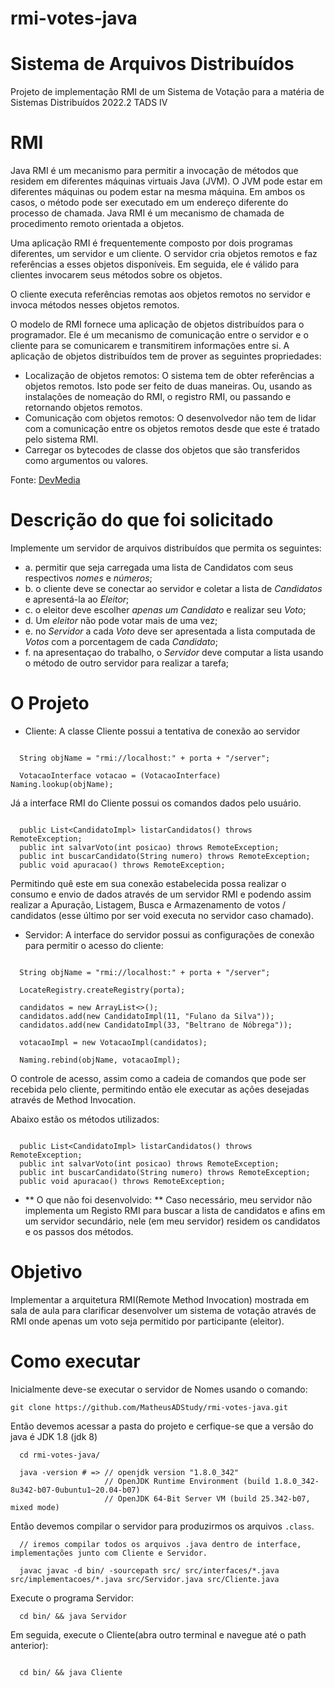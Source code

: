 # rmi-votes-java
# Sistema de Arquivos Distribuídos
Projeto de implementação RMI de um Sistema de Votação para a matéria de Sistemas Distribuídos 2022.2 TADS IV

# RMI
Java RMI é um mecanismo para permitir a invocação de métodos que residem em diferentes máquinas virtuais Java (JVM). O JVM pode estar em diferentes máquinas ou podem estar na mesma máquina. Em ambos os casos, o método pode ser executado em um endereço diferente do processo de chamada. Java RMI é um mecanismo de chamada de procedimento remoto orientada a objetos.

Uma aplicação RMI é frequentemente composto por dois programas diferentes, um servidor e um cliente. O servidor cria objetos remotos e faz referências a esses objetos disponíveis. Em seguida, ele é válido para clientes invocarem seus métodos sobre os objetos.

O cliente executa referências remotas aos objetos remotos no servidor e invoca métodos nesses objetos remotos.

O modelo de RMI fornece uma aplicação de objetos distribuídos para o programador. Ele é um mecanismo de comunicação entre o servidor e o cliente para se comunicarem e transmitirem informações entre si. A aplicação de objetos distribuídos tem de prover as seguintes propriedades:

- Localização de objetos remotos: O sistema tem de obter referências a objetos remotos. Isto pode ser feito de duas maneiras. Ou, usando as instalações de nomeação do RMI, o registro RMI, ou passando e retornando objetos remotos.
- Comunicação com objetos remotos: O desenvolvedor não tem de lidar com a comunicação entre os objetos remotos desde que este é tratado pelo sistema RMI.
- Carregar os bytecodes de classe dos objetos que são transferidos como argumentos ou valores.

Fonte: [DevMedia](https://www.devmedia.com.br/uma-introducao-ao-rmi-em-java/28681)

# Descrição do que foi solicitado

Implemente um servidor de arquivos distribuídos que permita os seguintes:
- a. permitir que seja carregada uma lista de Candidatos com seus respectivos *nomes* e *números*;
- b. o cliente deve se conectar ao servidor e coletar a lista de *Candidatos* e apresentá-la ao *Eleitor*;
- c. o eleitor deve escolher *apenas um Candidato* e realizar seu *Voto*;
- d. Um *eleitor* não pode votar mais de uma vez;
- e. no *Servidor* a cada *Voto* deve ser apresentada a lista computada de *Votos* com a porcentagem de cada *Candidato*;
- f. na apresentaçao do trabalho, o *Servidor* deve computar a lista usando o método de outro servidor para realizar a tarefa;

# O Projeto

* Cliente:
A classe Cliente possui a tentativa de conexão ao servidor

```

  String objName = "rmi://localhost:" + porta + "/server";

  VotacaoInterface votacao = (VotacaoInterface) Naming.lookup(objName);

```

Já a interface RMI do Cliente possui os comandos dados pelo usuário.
```

  public List<CandidatoImpl> listarCandidatos() throws RemoteException;
  public int salvarVoto(int posicao) throws RemoteException;
  public int buscarCandidato(String numero) throws RemoteException;
  public void apuracao() throws RemoteException;

```

Permitindo quê este em sua conexão estabelecida possa realizar o consumo e envio de dados através de um servidor RMI e podendo assim realizar a Apuração, Listagem, Busca e Armazenamento de votos / candidatos (esse último por ser void executa no servidor caso chamado).

* Servidor:
A interface do servidor possui as configurações de conexão para permitir o acesso do cliente:

```

  String objName = "rmi://localhost:" + porta + "/server";

  LocateRegistry.createRegistry(porta);

  candidatos = new ArrayList<>();
  candidatos.add(new CandidatoImpl(11, "Fulano da Silva"));
  candidatos.add(new CandidatoImpl(33, "Beltrano de Nóbrega"));

  votacaoImpl = new VotacaoImpl(candidatos);

  Naming.rebind(objName, votacaoImpl);

```

O controle de acesso, assim como a cadeia de comandos que pode ser recebida pelo cliente, permitindo então ele executar as ações desejadas através de Method Invocation.

Abaixo estão os métodos utilizados:
```

  public List<CandidatoImpl> listarCandidatos() throws RemoteException;
  public int salvarVoto(int posicao) throws RemoteException;
  public int buscarCandidato(String numero) throws RemoteException;
  public void apuracao() throws RemoteException;

```
- ** O que não foi desenvolvido: **
Caso necessário, meu servidor não implementa um Registo RMI para buscar a lista de candidatos e afins em um servidor secundário, nele (em meu servidor) residem os candidatos e os passos dos métodos.

# Objetivo

Implementar a arquitetura RMI(Remote Method Invocation) mostrada em sala de aula para clarificar desenvolver um sistema de votação através de RMI onde apenas um voto seja permitido por participante (eleitor).

# Como executar

Inicialmente deve-se executar o servidor de Nomes usando o comando:

```
git clone https://github.com/MatheusADStudy/rmi-votes-java.git
```

Então devemos acessar a pasta do projeto e cerfique-se que a versão do java é JDK 1.8 (jdk 8)

```
  cd rmi-votes-java/

  java -version # => // openjdk version "1.8.0_342"
                     // OpenJDK Runtime Environment (build 1.8.0_342-8u342-b07-0ubuntu1~20.04-b07)
                     // OpenJDK 64-Bit Server VM (build 25.342-b07, mixed mode)
```
Então devemos compilar o servidor para produzirmos os arquivos ```.class```.

```
  // iremos compilar todos os arquivos .java dentro de interface, implementações junto com Cliente e Servidor.
 
  javac javac -d bin/ -sourcepath src/ src/interfaces/*.java src/implementacoes/*.java src/Servidor.java src/Cliente.java

```

Execute o programa Servidor:

```
  cd bin/ && java Servidor
```

Em seguida, execute o Cliente(abra outro terminal e navegue até o path anterior):
```

  cd bin/ && java Cliente
```
